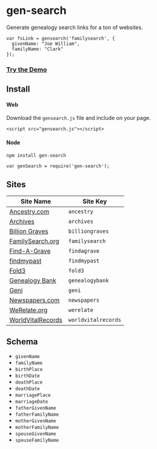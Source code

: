 # gen-search

Generate genealogy search links for a ton of websites.

````
var fsLink = gensearch('familysearch', {
  givenName: "Joe William",
  familyName: "Clark"
});
````

### __[Try the Demo](http://genealogysystems.github.io/gen-search/)__

## Install

#### Web

Download the `gensearch.js` file and include on your page.

````
<script src="gensearch.js"></script>
````

#### Node

````
npm install gen-search
````

````
var genSearch = require('gen-search');
````

## Sites

| Site Name | Site Key |
| ------------- | ------------- |
| [Ancestry.com](http://ancestry.com) | `ancestry` |
| [Archives](http://archives.com) | `archives` |
| [Billion Graves](http://billiongraves.com/) | `billiongraves` |
| [FamilySearch.org](http://familysearch.org)  | `familysearch`  |
| [Find-A-Grave](http://findagrave.com) | `findagrave` |
| [findmypast](http://findmypast.co.uk) | `findmypast` |
| [Fold3](http://fold3.com) | `fold3` |
| [Genealogy Bank](http://genealogybank.com) | `genealogybank` |
| [Geni](http://geni.com) | `geni` |
| [Newspapers.com](http://newspapers.com) | `newspapers` |
| [WeRelate.org](http://werelate.org) | `werelate` |
| [WorldVitalRecords](http://worldvitalrecords.com) | `worldvitalrecords` |

## Schema

* `givenName`
* `familyName`
* `birthPlace`
* `birthDate`
* `deathPlace`
* `deathDate`
* `marriagePlace`
* `marriageDate`
* `fatherGivenName`
* `fatherFamilyName`
* `motherGivenName`
* `motherFamilyName`
* `spouseGivenName`
* `spouseFamilyName`
